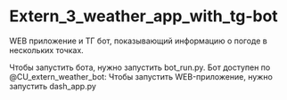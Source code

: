 # Extern_3_weather_app_with_tg-bot
 WEB приложение и ТГ бот, показывающий информацию о погоде в нескольких точках.

 Чтобы запустить бота, нужно запустить bot_run.py. Бот доступен по @CU_extern_weather_bot: 
 Чтобы запустить WEB-приложение, нужно запустить dash_app.py

